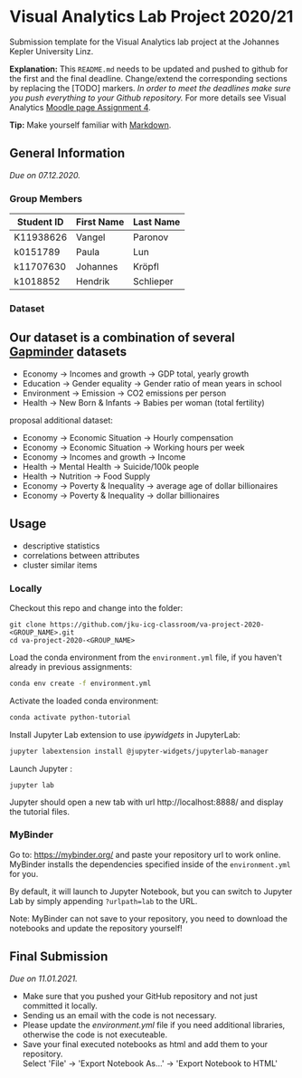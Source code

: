 # Visual Analytics Lab Project 2020/21
Submission template for the Visual Analytics lab project at the Johannes Kepler University Linz.

**Explanation:**
This `README.md` needs to be updated and pushed to github for the first and the final deadline.
Change/extend the corresponding sections by replacing the [TODO] markers.
*In order to meet the deadlines make sure you push everything to your Github repository.*
For more details see Visual Analytics [Moodle page Assignment 4](https://moodle.jku.at/jku/course/view.php?id=11328#section-7).

**Tip:** Make yourself familiar with [Markdown](https://github.com/adam-p/markdown-here/wiki/Markdown-Cheatsheet).

## General Information
*Due on 07.12.2020.*

### Group Members

| Student ID    | First Name  | Last Name      |
| --------------|-------------|----------------|
| K11938626     | Vangel      | Paronov        |
| k0151789      | Paula       | Lun            |
| k11707630        | Johannes      | Kröpfl         |
| k1018852      | Hendrik     | Schlieper      |

### Dataset

## Our dataset is a combination of several [Gapminder](https://www.gapminder.org/data/) datasets

* Economy -> Incomes and growth -> GDP total, yearly growth
* Education -> Gender equality -> Gender ratio of mean years in school
* Environment -> Emission -> CO2 emissions per person
* Health -> New Born & Infants -> Babies per woman (total fertility)

proposal additional dataset:
* Economy -> Economic Situation -> Hourly compensation
* Economy -> Economic Situation -> Working hours per week
* Economy -> Incomes and growth -> Income
* Health -> Mental Health -> Suicide/100k people 
* Health -> Nutrition -> Food Supply
* Economy -> Poverty & Inequality -> average age of dollar billionaires
* Economy -> Poverty & Inequality -> dollar billionaires


## Usage

* descriptive statistics
* correlations between attributes
* cluster similar items

### Locally
Checkout this repo and change into the folder:

```shell
git clone https://github.com/jku-icg-classroom/va-project-2020-<GROUP_NAME>.git
cd va-project-2020-<GROUP_NAME>
```

Load the conda environment from the `environment.yml` file, if you haven't already in previous assignments:

```sh
conda env create -f environment.yml
```

Activate the loaded conda environment:

```sh
conda activate python-tutorial
```

Install Jupyter Lab extension to use *ipywidgets* in JupyterLab:

```sh
jupyter labextension install @jupyter-widgets/jupyterlab-manager
```

Launch Jupyter :

```shell
jupyter lab
```

Jupyter should open a new tab with url http://localhost:8888/ and display the tutorial files.

### MyBinder
Go to: https://mybinder.org/ and paste your repository url to work online.
MyBinder installs the dependencies specified inside of the `environment.yml` for you.

By default, it will launch to Jupyter Notebook, but you can switch to Jupyter Lab by simply appending `?urlpath=lab` to the URL.

Note: MyBinder can not save to your repository, you need to download the notebooks and update the repository yourself!

## Final Submission
*Due on 11.01.2021.*

* Make sure that you pushed your GitHub repository and not just committed it locally.
* Sending us an email with the code is not necessary.
* Please update the *environment.yml* file if you need additional libraries, otherwise the code is not executeable.
* Save your final executed notebooks as html and add them to your repository.  
  Select 'File' -> 'Export Notebook As...' -> 'Export Notebook to HTML'
